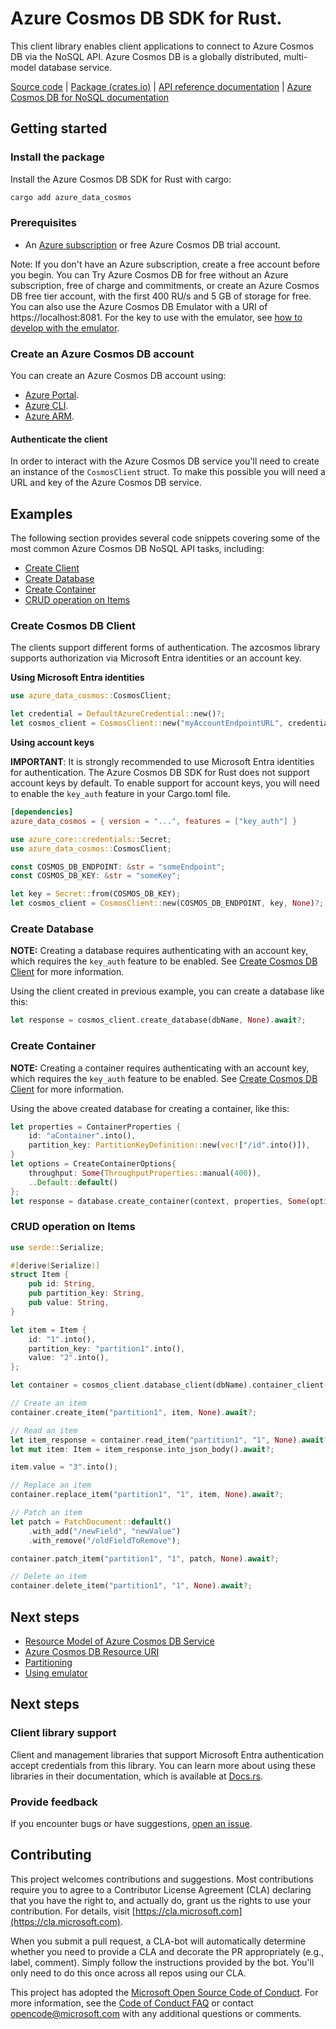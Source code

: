 # Azure Cosmos DB SDK for Rust.

This client library enables client applications to connect to Azure Cosmos DB via the NoSQL API. Azure Cosmos DB is a globally distributed, multi-model database service.

[Source code] | [Package (crates.io)] | [API reference documentation] | [Azure Cosmos DB for NoSQL documentation]

## Getting started

### Install the package

Install the Azure Cosmos DB SDK for Rust with cargo:

```bash
cargo add azure_data_cosmos
```

### Prerequisites

* An [Azure subscription] or free Azure Cosmos DB trial account.

Note: If you don't have an Azure subscription, create a free account before you begin.
You can Try Azure Cosmos DB for free without an Azure subscription, free of charge and commitments, or create an Azure Cosmos DB free tier account, with the first 400 RU/s and 5 GB of storage for free. You can also use the Azure Cosmos DB Emulator with a URI of https://localhost:8081. For the key to use with the emulator, see [how to develop with the emulator](https://learn.microsoft.com/azure/cosmos-db/how-to-develop-emulator).

### Create an Azure Cosmos DB account

You can create an Azure Cosmos DB account using:

* [Azure Portal](https://portal.azure.com).
* [Azure CLI](https://learn.microsoft.com/cli/azure).
* [Azure ARM](https://learn.microsoft.com/azure/cosmos-db/quick-create-template).

#### Authenticate the client

In order to interact with the Azure Cosmos DB service you'll need to create an instance of the `CosmosClient` struct. To make this possible you will need a URL and key of the Azure Cosmos DB service.

## Examples

The following section provides several code snippets covering some of the most common Azure Cosmos DB NoSQL API tasks, including:
* [Create Client](#create-cosmos-db-client "Create Cosmos DB client")
* [Create Database](#create-database "Create Database")
* [Create Container](#create-container "Create Container")
* [CRUD operation on Items](#crud-operation-on-items "CRUD operation on Items")

### Create Cosmos DB Client

The clients support different forms of authentication. The azcosmos library supports authorization via Microsoft Entra identities or an account key.

**Using Microsoft Entra identities**

```rust
use azure_data_cosmos::CosmosClient;

let credential = DefaultAzureCredential::new()?;
let cosmos_client = CosmosClient::new("myAccountEndpointURL", credential, None)?;
```

**Using account keys**

**IMPORTANT**: It is strongly recommended to use Microsoft Entra identities for authentication. The Azure Cosmos DB SDK for Rust does not support account keys by default. To enable support for account keys, you will need to enable the `key_auth` feature in your Cargo.toml file.

```toml
[dependencies]
azure_data_cosmos = { version = "...", features = ["key_auth"] }
```

```rust
use azure_core::credentials::Secret;
use azure_data_cosmos::CosmosClient;

const COSMOS_DB_ENDPOINT: &str = "someEndpoint";
const COSMOS_DB_KEY: &str = "someKey";

let key = Secret::from(COSMOS_DB_KEY);
let cosmos_client = CosmosClient::new(COSMOS_DB_ENDPOINT, key, None)?;
```

### Create Database

**NOTE:** Creating a database requires authenticating with an account key, which requires the `key_auth` feature to be enabled. See [Create Cosmos DB Client](#create-cosmos-db-client "Create Cosmos DB client") for more information.

Using the client created in previous example, you can create a database like this:

```rust
let response = cosmos_client.create_database(dbName, None).await?;
```

### Create Container

**NOTE:** Creating a container requires authenticating with an account key, which requires the `key_auth` feature to be enabled. See [Create Cosmos DB Client](#create-cosmos-db-client "Create Cosmos DB client") for more information.

Using the above created database for creating a container, like this:

```rust
let properties = ContainerProperties {
    id: "aContainer".into(),
    partition_key: PartitionKeyDefinition::new(vec!["/id".into()]),
}
let options = CreateContainerOptions{
    throughput: Some(ThroughputProperties::manual(400)),
    ..Default::default()
};
let response = database.create_container(context, properties, Some(options)).await?;
```

### CRUD operation on Items

```rust
use serde::Serialize;

#[derive(Serialize)]
struct Item {
    pub id: String,
    pub partition_key: String,
    pub value: String,
}

let item = Item {
    id: "1".into(),
    partition_key: "partition1".into(),
    value: "2".into(),
};

let container = cosmos_client.database_client(dbName).container_client(containerName);

// Create an item
container.create_item("partition1", item, None).await?;

// Read an item
let item_response = container.read_item("partition1", "1", None).await?;
let mut item: Item = item_response.into_json_body().await?;

item.value = "3".into();

// Replace an item
container.replace_item("partition1", "1", item, None).await?;

// Patch an item
let patch = PatchDocument::default()
    .with_add("/newField", "newValue")
    .with_remove("/oldFieldToRemove");

container.patch_item("partition1", "1", patch, None).await?;

// Delete an item
container.delete_item("partition1", "1", None).await?;
```

## Next steps

- [Resource Model of Azure Cosmos DB Service](https://learn.microsoft.com/azure/cosmos-db/sql-api-resources)
- [Azure Cosmos DB Resource URI](https://learn.microsoft.com/rest/api/documentdb/documentdb-resource-uri-syntax-for-rest)
- [Partitioning](https://learn.microsoft.com/azure/cosmos-db/partition-data)
- [Using emulator](https://github.com/Azure/azure-documentdb-dotnet/blob/master/docs/documentdb-nosql-local-emulator.md)

## Next steps

### Client library support

Client and management libraries <!-- TODO: Update link and uncomment when Rust SDK has a page on the releases site.> listed on the [Azure SDK release page](https://azure.github.io/azure-sdk/releases/latest/python.html)</!--> that support Microsoft Entra authentication accept credentials from this library. You can learn more about using these libraries in their documentation, which is <!-- TODO: uncomment when Rust SDK has a release page.>linked from the release page</!-->available at [Docs.rs](https://Docs.rs/azure_data_cosmos).

### Provide feedback

If you encounter bugs or have suggestions, [open an issue](https://github.com/Azure/azure-sdk-for-rust/issues).

## Contributing

This project welcomes contributions and suggestions. Most contributions require you to agree to a Contributor License Agreement (CLA) declaring that you have the right to, and actually do, grant us the rights to use your contribution. For details, visit [https://cla.microsoft.com](https://cla.microsoft.com).

When you submit a pull request, a CLA-bot will automatically determine whether you need to provide a CLA and decorate the PR appropriately (e.g., label, comment). Simply follow the instructions provided by the bot. You'll only need to do this once across all repos using our CLA.

This project has adopted the [Microsoft Open Source Code of Conduct](https://opensource.microsoft.com/codeofconduct/). For more information, see the [Code of Conduct FAQ](https://opensource.microsoft.com/codeofconduct/faq/) or contact [opencode@microsoft.com](mailto:opencode@microsoft.com) with any additional questions or comments.

<!-- LINKS -->
[Azure subscription]: https://azure.microsoft.com/free/
[API reference documentation]: https://docs.rs/azure_data_cosmos/latest/azure_data_cosmos/
[Azure Cosmos DB for NoSQL documentation]: https://learn.microsoft.com/en-us/azure/cosmos-db/nosql/
[Package (crates.io)]: https://crates.io/crates/azure_data_cosmos
[Source code]: https://github.com/Azure/azure-sdk-for-rust/tree/main/sdk/cosmos/azure_data_cosmos
